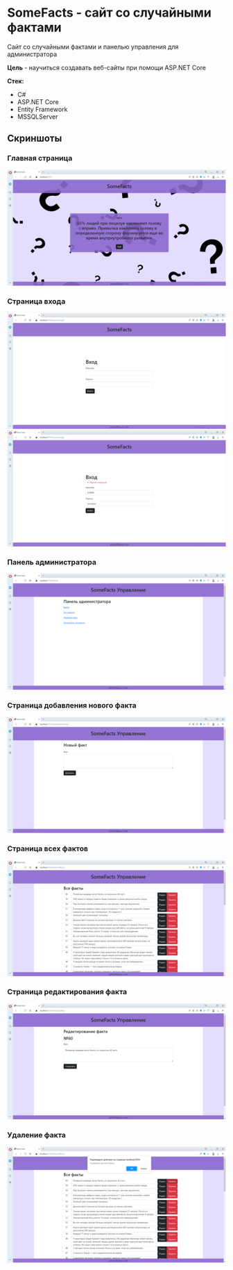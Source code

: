 # SomeFacts - сайт со случайными фактами
Сайт со случайными фактами и панелью управления для администратора 

**Цель** - научиться создавать веб-сайты при помощи ASP.NET Core 

**Стек:**
+ С#
+ ASP.NET Core
+ Entity Framework
+ MSSQLServer

## Скриншоты
### Главная страница
![](https://github.com/filippov-code/SomeFacts/blob/master/screenshots/1.png)
### Страница входа
![](https://github.com/filippov-code/SomeFacts/blob/master/screenshots/2.png)
![](https://github.com/filippov-code/SomeFacts/blob/master/screenshots/3.png)
### Панель администратора
![](https://github.com/filippov-code/SomeFacts/blob/master/screenshots/4.png)
### Страница добавления нового факта
![](https://github.com/filippov-code/SomeFacts/blob/master/screenshots/5.png)
### Страница всех фактов
![](https://github.com/filippov-code/SomeFacts/blob/master/screenshots/6.png)
### Страница редактирования факта
![](https://github.com/filippov-code/SomeFacts/blob/master/screenshots/7.png)
### Удаление факта
![](https://github.com/filippov-code/SomeFacts/blob/master/screenshots/8.png)
